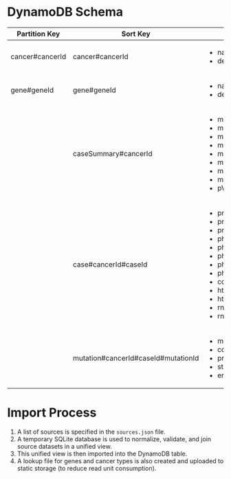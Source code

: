 # DynamoDB Schema

| Partition Key   | Sort Key                            | Attributes                                                                                                                                                                                                                                                                                                                                                                                               |
| --------------- | ----------------------------------- | -------------------------------------------------------------------------------------------------------------------------------------------------------------------------------------------------------------------------------------------------------------------------------------------------------------------------------------------------------------------------------------------------------- |
| cancer#cancerId | cancer#cancerId                     | <ul><li>name</li><li>description</li></ul>                                                                                                                                                                                                                                                                                                                                                               |
| gene#geneId     | gene#geneId                         | <ul><li>name</li><li>description</li></ul>                                                                                                                                                                                                                                                                                                                                                               |
|                 | caseSummary#cancerId                | <ul><li>meanProteinLogRatioControl</li><li>meanProteinLogRatioTumor</li><li>meanPhosphoproteinLogRatioControl</li><li>meanPhosphoproteinLogRatioTumor</li><li>meanHtSeqCountControl</li><li>meanHtSeqCountTumor</li><li>meanRnaSeqValueControl</li><li>meanRnaSeqValueTumor</li><li>pValue</li></ul>                                                                                                     |
|                 | case#cancerId#caseId                | <ul><li>proteinLogRatioControl</li><li>proteinLogRatioTumor</li><li>proteinlogRatioChange</li><li>phosphoproteinLogRatioControl</li><li>phosphoproteinLogRatioTumor</li><li>phosphoproteinlogRatioChange</li><li>phosphopeptide</li><li>phosphorylationSite</li><li>copyNumberVariations</li><li>htSeqCountControl</li><li>htSeqCountTumor</li><li>rnaSeqValueControl</li><li>rnaSeqValueTumor</li></ul> |
|                 | mutation#cancerId#caseId#mutationId | <ul><li>mutationType</li><li>codingStrandMutation</li><li>proteinMutation</li><li>startPosition</li><li>endPosition</li></ul>                                                                                                                                                                                                                                                                            |

# Import Process

1. A list of sources is specified in the `sources.json` file.
2. A temporary SQLite database is used to normalize, validate, and join source datasets in a unified view.
3. This unified view is then imported into the DynamoDB table.
4. A lookup file for genes and cancer types is also created and uploaded to static storage (to reduce read unit consumption).
